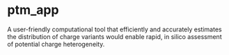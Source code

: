 # ptm_app
A user-friendly computational tool that efficiently and accurately estimates the distribution of charge variants would enable rapid, in silico assessment of potential charge heterogeneity.
